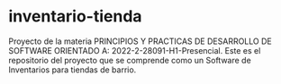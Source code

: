 # inventario-tienda
Proyecto de la materia PRINCIPIOS Y PRACTICAS DE DESARROLLO DE SOFTWARE ORIENTADO A: 2022-2-28091-H1-Presencial.
Este es el repositorio del proyecto que se comprende como un Software de Inventarios para tiendas de barrio. 
